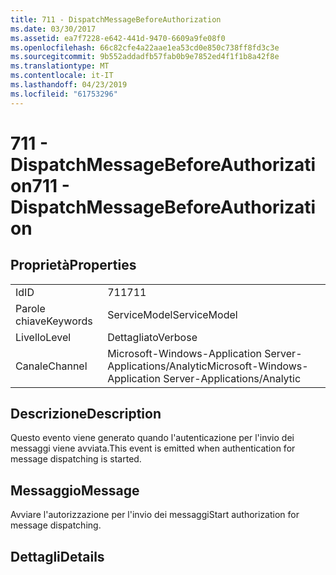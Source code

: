 ```yaml
---
title: 711 - DispatchMessageBeforeAuthorization
ms.date: 03/30/2017
ms.assetid: ea7f7228-e642-441d-9470-6609a9fe08f0
ms.openlocfilehash: 66c82cfe4a22aae1ea53cd0e850c738ff8fd3c3e
ms.sourcegitcommit: 9b552addadfb57fab0b9e7852ed4f1f1b8a42f8e
ms.translationtype: MT
ms.contentlocale: it-IT
ms.lasthandoff: 04/23/2019
ms.locfileid: "61753296"
---
```

# <a name="711---dispatchmessagebeforeauthorization"></a><span data-ttu-id="7011b-102">711 - DispatchMessageBeforeAuthorization</span><span class="sxs-lookup"><span data-stu-id="7011b-102">711 - DispatchMessageBeforeAuthorization</span></span>
## <a name="properties"></a><span data-ttu-id="7011b-103">Proprietà</span><span class="sxs-lookup"><span data-stu-id="7011b-103">Properties</span></span>  
  
|||  
|-|-|  
|<span data-ttu-id="7011b-104">Id</span><span class="sxs-lookup"><span data-stu-id="7011b-104">ID</span></span>|<span data-ttu-id="7011b-105">711</span><span class="sxs-lookup"><span data-stu-id="7011b-105">711</span></span>|  
|<span data-ttu-id="7011b-106">Parole chiave</span><span class="sxs-lookup"><span data-stu-id="7011b-106">Keywords</span></span>|<span data-ttu-id="7011b-107">ServiceModel</span><span class="sxs-lookup"><span data-stu-id="7011b-107">ServiceModel</span></span>|  
|<span data-ttu-id="7011b-108">Livello</span><span class="sxs-lookup"><span data-stu-id="7011b-108">Level</span></span>|<span data-ttu-id="7011b-109">Dettagliato</span><span class="sxs-lookup"><span data-stu-id="7011b-109">Verbose</span></span>|  
|<span data-ttu-id="7011b-110">Canale</span><span class="sxs-lookup"><span data-stu-id="7011b-110">Channel</span></span>|<span data-ttu-id="7011b-111">Microsoft-Windows-Application Server-Applications/Analytic</span><span class="sxs-lookup"><span data-stu-id="7011b-111">Microsoft-Windows-Application Server-Applications/Analytic</span></span>|  
  
## <a name="description"></a><span data-ttu-id="7011b-112">Descrizione</span><span class="sxs-lookup"><span data-stu-id="7011b-112">Description</span></span>  
 <span data-ttu-id="7011b-113">Questo evento viene generato quando l'autenticazione per l'invio dei messaggi viene avviata.</span><span class="sxs-lookup"><span data-stu-id="7011b-113">This event is emitted when authentication for message dispatching is started.</span></span>  
  
## <a name="message"></a><span data-ttu-id="7011b-114">Messaggio</span><span class="sxs-lookup"><span data-stu-id="7011b-114">Message</span></span>  
 <span data-ttu-id="7011b-115">Avviare l'autorizzazione per l'invio dei messaggi</span><span class="sxs-lookup"><span data-stu-id="7011b-115">Start authorization for message dispatching.</span></span>  
  
## <a name="details"></a><span data-ttu-id="7011b-116">Dettagli</span><span class="sxs-lookup"><span data-stu-id="7011b-116">Details</span></span>
